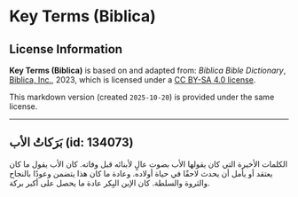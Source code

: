 # Key Terms (Biblica)

## License Information

**Key Terms (Biblica)** is based on and adapted from: _Biblica Bible Dictionary_, [Biblica, Inc.](https://www.biblica.com/), 2023, which is licensed under a [CC BY-SA 4.0 license](https://creativecommons.org/licenses/by-sa/4.0/legalcode.en).

This markdown version (created `2025-10-20`) is provided under the same license.



--------------------------------

## بَرَكاتُ الأب (id: 134073)

الكلمات الأخيرة التي كان يقولها الأب بصوت عالٍ لأبنائه قبل وفاته. كان الأب يقول ما كان يعتقد أو يأمل أن يحدث لاحقًا في حياة أولاده. وعادة ما كان هذا يتضمن وعودًا بالنجاح والثروة والسلطة. كان الإبن البِكر عادة ما يحصل على أكبر بركة.


